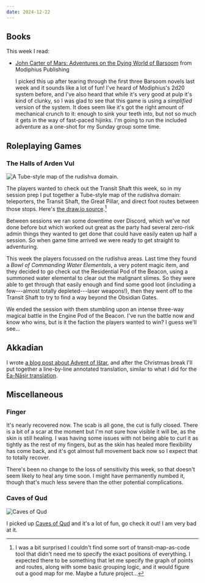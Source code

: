 ```yaml
---
date: 2024-12-22
---
```


## Books

This week I read:

- [John Carter of Mars: Adventures on the Dying World of Barsoom][] from Modiphius Publishing

  I picked this up after tearing through the first three Barsoom novels last
  week and it sounds like a lot of fun!  I've heard of Modiphius's 2d20 system
  before, and I've also heard that while it's very good at pulp it's kind of
  clunky, so I was glad to see that this game is using a *simplified* version of
  the system.  It does seem like it's got the right amount of mechanical crunch
  to it: enough to sink your teeth into, but not so much it gets in the way of
  fast-paced hijinks.  I'm going to run the included adventure as a one-shot for
  my Sunday group some time.

[John Carter of Mars: Adventures on the Dying World of Barsoom]: https://modiphius.net/collections/john-carter-of-mars


## Roleplaying Games

### The Halls of Arden Vul

![A Tube-style map of the rudishva domain.](notes/325/rudishva-domain.png)

The players wanted to check out the Transit Shaft this week, so in my session
prep I put together a Tube-style map of the rudishva domain: teleporters, the
Transit Shaft, the Great Pillar, and direct foot routes between those stops.
Here's [the draw.io source](notes/325/rudishva-domain.drawio).[^tmac]

[^tmac]: I was a bit surprised I couldn't find some sort of transit-map-as-code
  tool that didn't need me to specify the exact positions of everything.  I
  expected there to be something that let me specify the graph of points and
  routes, along with some basic grouping logic, and it would figure out a good
  map for me.  Maybe a future project...

Between sessions we ran some downtime over Discord, which we've not done before
but which worked out great as the party had several zero-risk admin things they
wanted to get done that could have easily eaten up half a session.  So when game
time arrived we were ready to get straight to adventuring.

This week the players focussed on the rudishva areas.  Last time they found a
*Bowl of Commanding Water Elementals*, a very potent magic item, and they
decided to go check out the Residential Pod of the Beacon, using a summoned
water elemental to clear out the malignant slimes.  So they were able to get
through that easily enough and find some good loot (including a few---almost
totally depleted---laser weapons!), then they went off to the Transit Shaft to
try to find a way beyond the Obsidian Gates.

We ended the session with them stumbling upon an intense three-way magical
battle in the Engine Pod of the Beacon.  I've run the battle now and know who
wins, but is it the faction the players wanted to win?  I guess we'll see...


## Akkadian

I wrote [a blog post about Advent of Ištar][], and after the Christmas break
I'll put together a line-by-line annotated translation, similar to what I did
for the [Ea-Nāṣir translation][].

[a blog post about Advent of Ištar]: https://www.barrucadu.co.uk/posts/2024/12/ishtar.html
[Ea-Nāṣir translation]: https://www.barrucadu.co.uk/akkadian/ea-nasir.html


## Miscellaneous

### Finger

It's nearly recovered now.  The scab is all gone, the cut is fully closed.
There is a bit of a scar at the moment but I'm not sure how visible it will be,
as the skin is still healing.  I was having some issues with not being able to
curl it as tightly as the rest of my fingers, but as the skin has healed more
flexibility has come back, and it's got almost full movement back now so I
expect that to totally recover.

There's been no change to the loss of sensitivity this week, so that doesn't
seem likely to heal any time soon.  I might have permanently numbed it, though
that's much less severe than the other potential complications.

### Caves of Qud

![Caves of Qud](notes/325/caves-of-qud.jpg)

I picked up [Caves of Qud][] and it's a lot of fun, go check it out!  I am very
bad at it.

[Caves of Qud]: https://www.cavesofqud.com/
